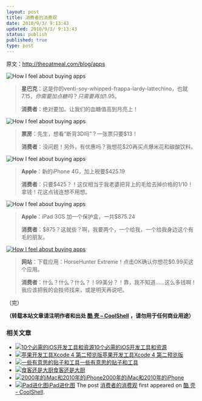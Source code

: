 ```yaml
---
layout: post
title: 消费者的消费观
date: 2010/9/3/ 9:13:43
updated: 2010/9/3/ 9:13:43
status: publish
published: true
type: post
---
```




原文：<http://theoatmeal.com/blog/apps>


![How I feel about buying apps](http://s3.amazonaws.com/theoatmeal-img/comics/apps/1.png)



> **星巴克**：这是你的venti-soy-whipped-frappa-lardy-lattechino，也就$7.15，你需要加点糖吗？只需要再加$1.95。
> 
> 
> **消费者**：绝对要加。让我们的血糖值高到月亮上！
> 
> 



![How I feel about buying apps](http://s3.amazonaws.com/theoatmeal-img/comics/apps/2.png)



> **票房**：先生，想看“断背3D吗”？一张票只要$13！
> 
> 
> **消费者**：没问题！另外，有优惠吗？我想花$20再买点爆米花和碳酸饮料。
> 
> 


![How I feel about buying apps](http://s3.amazonaws.com/theoatmeal-img/comics/apps/3.png)



> **Apple**：新的iPhone 4G，加上税要$425.19
> 
> 
> **消费者**：只要$425？！这仅相当于我老婆把背上的毛给去掉价格的1/10！拿钱！花这点钱连想不用想。
> 
> 


![How I feel about buying apps](http://s3.amazonaws.com/theoatmeal-img/comics/apps/4.png)



> **Apple**：iPad 3GS 加一个保护盒，一共$875.24
> 
> 
> **消费者**：$875？这就些？啊，我要两个，一个给我，一个给我身边这个有毛的朋友。
> 
> 


[![How I feel about buying apps](http://s3.amazonaws.com/theoatmeal-img/comics/apps/5.png)](http://theoatmeal.com/)



> **网站**：下载应用：HorseHunter Extreme！点击OK确认你想花$0.99买这个应用。
> 
> 
> **消费者**：什么？什么？什么？！99美分？！靠，我不知道……这么多钱啊！我应该把我的会技师找来，或是明天再说吧。
> 
> 


（完）





**（转载本站文章请注明作者和出处 [酷 壳 – CoolShell](https://coolshell.cn/) ，请勿用于任何商业用途）**



### 相关文章

* [![10个必需的iOS开发工具和资源](https://coolshell.cn/wp-content/plugins/wordpress-23-related-posts-plugin/static/thumbs/29.jpg)](https://coolshell.cn/articles/5089.html)[10个必需的iOS开发工具和资源](https://coolshell.cn/articles/5089.html)
* [![苹果开发工具Xcode 4 第二预览版](https://coolshell.cn/wp-content/plugins/wordpress-23-related-posts-plugin/static/thumbs/2.jpg)](https://coolshell.cn/articles/2719.html)[苹果开发工具Xcode 4 第二预览版](https://coolshell.cn/articles/2719.html)
* [![一些有意思的贴子和工具](https://coolshell.cn/wp-content/plugins/wordpress-23-related-posts-plugin/static/thumbs/14.jpg)](https://coolshell.cn/articles/3903.html)[一些有意思的贴子和工具](https://coolshell.cn/articles/3903.html)
* [![食客还是大厨](https://coolshell.cn/wp-content/plugins/wordpress-23-related-posts-plugin/static/thumbs/1.jpg)](https://coolshell.cn/articles/3589.html)[食客还是大厨](https://coolshell.cn/articles/3589.html)
* [![2000年的iMac和2010年的iPhone](https://coolshell.cn/wp-content/uploads/2010/06/5176XS40F9L._SL500_AA300_-150x150.jpg)](https://coolshell.cn/articles/2507.html)[2000年的iMac和2010年的iPhone](https://coolshell.cn/articles/2507.html)
* [![iPad进化图](https://coolshell.cn/wp-content/uploads/2010/02/ipad-150x150.jpg)](https://coolshell.cn/articles/2086.html)[iPad进化图](https://coolshell.cn/articles/2086.html)
The post [消费者的消费观](https://coolshell.cn/articles/2913.html) first appeared on [酷 壳 - CoolShell](https://coolshell.cn).